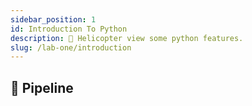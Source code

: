 ```yaml
---
sidebar_position: 1
id: Introduction To Python
description: 🚁 Helicopter view some python features.
slug: /lab-one/introduction
---
```


## 📝 Pipeline

